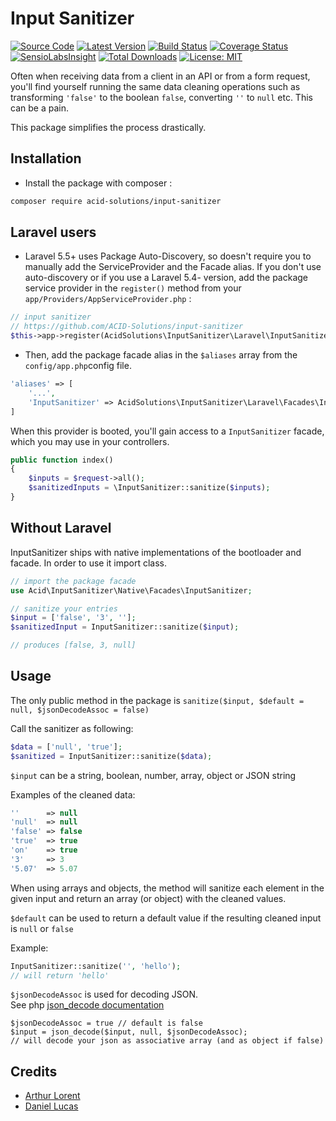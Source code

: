# Input Sanitizer

[![Source Code](https://img.shields.io/badge/source-ACID--Solutions%2Finput--sanitizer-blue.svg)](https://github.com/ACID-Solutions/input-sanitizer)
[![Latest Version](https://img.shields.io/github/release/ACID-Solutions/input-sanitizer.svg?style=flat-square)](https://github.com/ACID-Solutions/input-sanitizer/releases)
[![Build Status](https://img.shields.io/travis/ACID-Solutions/input-sanitizer.svg?style=flat-square)](https://travis-ci.org/ACID-Solutions/input-sanitizer)
[![Coverage Status](https://img.shields.io/scrutinizer/coverage/g/ACID-Solutions/input-sanitizer.svg?style=flat-square)](https://scrutinizer-ci.com/g/ACID-Solutions/input-sanitizer/code-structure)
[![SensioLabsInsight](https://insight.sensiolabs.com/projects/3c577754-9101-4473-abb2-50155ed67282/small.png)](https://insight.sensiolabs.com/projects/3c577754-9101-4473-abb2-50155ed67282)
[![Total Downloads](https://img.shields.io/packagist/dt/ACID-Solutions/input-sanitizer.svg?style=flat-square)](https://packagist.org/packages/ACID-Solutions/input-sanitizer)
[![License: MIT](https://img.shields.io/badge/License-MIT-blue.svg)](https://opensource.org/licenses/MIT)

Often when receiving data from a client in an API or from a form request, you'll find yourself running the same data
cleaning operations such as transforming `'false'` to the boolean `false`, converting `''` to `null` etc. This can be a pain.

This package simplifies the process drastically.

## Installation

- Install the package with composer :

```bash
composer require acid-solutions/input-sanitizer
```

## Laravel users

- Laravel 5.5+ uses Package Auto-Discovery, so doesn't require you to manually add the ServiceProvider and the Facade alias.
If you don't use auto-discovery or if you use a Laravel 5.4- version, add the package service provider in the `register()` method from your `app/Providers/AppServiceProvider.php` :

```php
// input sanitizer
// https://github.com/ACID-Solutions/input-sanitizer
$this->app->register(AcidSolutions\InputSanitizer\Laravel\InputSanitizerServiceProvider::class);
```

- Then, add the package facade alias in the `$aliases` array from the `config/app.php`config file.

```php
'aliases' => [
    '...',
    'InputSanitizer' => AcidSolutions\InputSanitizer\Laravel\Facades\InputSanitizer::class
]
```

When this provider is booted, you'll gain access to a `InputSanitizer` facade, which you may use in your controllers.

```php
public function index()
{
    $inputs = $request->all();
    $sanitizedInputs = \InputSanitizer::sanitize($inputs);
}
```

## Without Laravel

InputSanitizer ships with native implementations of the bootloader and facade. In order to use it import class.

```php
// import the package facade
use Acid\InputSanitizer\Native\Facades\InputSanitizer;

// sanitize your entries
$input = ['false', '3', ''];
$sanitizedInput = InputSanitizer::sanitize($input);

// produces [false, 3, null]
```

## Usage

The only public method in the package is `sanitize($input, $default = null, $jsonDecodeAssoc = false)`

Call the sanitizer as following:

```php
$data = ['null', 'true'];
$sanitized = InputSanitizer::sanitize($data);
```

`$input` can be a string, boolean, number, array, object or JSON string

Examples of the cleaned data:

```php
''      => null
'null'  => null
'false' => false
'true'  => true
'on'    => true
'3'     => 3
'5.07'  => 5.07
```

When using arrays and objects, the method will sanitize each element in the given input and return an array (or object)
with the cleaned values.

`$default` can be used to return a default value if the resulting cleaned input is `null` or `false`

Example:

```php
InputSanitizer::sanitize('', 'hello');
// will return 'hello'
```

`$jsonDecodeAssoc` is used for decoding JSON.  
See php [json_decode documentation](http://php.net/manual/en/function.json-decode.php)

```
$jsonDecodeAssoc = true // default is false
$input = json_decode($input, null, $jsonDecodeAssoc);
// will decode your json as associative array (and as object if false)
```

## Credits

- [Arthur Lorent](https://github.com/Okipa)
- [Daniel Lucas](https://github.com/daniel-chris-lucas)
